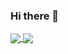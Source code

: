 ### Hi there 👋

<!--
**elma7y/elma7y** is a ✨ _special_ ✨ repository because its `README.md` (this file) appears on your GitHub profile.

Here are some ideas to get you started:

- 🔭 I’m currently working on ...
- 🌱 I’m currently learning ...
- 👯 I’m looking to collaborate on ...
- 🤔 I’m looking for help with ...
- 💬 Ask me about ...
- 📫 How to reach me: ...
- 😄 Pronouns: ...
- ⚡ Fun fact: ...
-->
<a href="https://github.com/elma7y/github-readme-stats">
  <img align="center" src="https://github-readme-stats.vercel.app/api?username=elma7y&show_icons=true&theme=merko&card_width=1000" />
</a>
<a href="https://github.com/elma7y/github-readme-stats">
  <img align="center" src="https://github-readme-stats.vercel.app/api/top-langs/?username=elma7y&layout=compact" />
</a>
